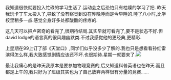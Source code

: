 <p>我知道很快就要投入忙碌的学习生活了.运动会之后恐怕只有枯燥的学习了把. 昨天我玩卡丁车太投入了,导致了没有察觉到没在昨晚睡而是今早睡的.睡了八小时,比学校里稍多一点.感觉全身好多处都酸酸的疼疼的.</p><p>这几天可以把卢密奇的看完了,很期待结局.其实早就可看完了,要不是状态不好.但david lodge的语言真的很风趣幽默类.不过我感觉他的更经典,更精彩.</p><p>上星期在99上订了部《天堂口》,同学们似乎没多少了解的.我也只是想看看孙红雷演得怎么样,我大致感觉剧情应该还不坏.也很期待.星期一就要来了.<img src="http://my.blog.sina.com.cn/images/face/001.gif"></p><p>最让我痛心的是昨天我原本是要参加物理竞赛的,后又知道科普英语也在昨天.而且都是上午的,我只好为了班级其实也为了自己放弃两样很有分量的竞赛......</p>